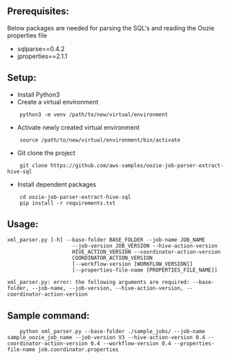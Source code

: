 ## Prerequisites:
Below packages are needed for parsing the SQL's and reading the Oozie properties file

- sqlparse==0.4.2
- jproperties==2.1.1


## Setup:
- Install Python3
- Create a virtual environment 
```shell
	python3 -m venv /path/to/new/virtual/environment
```
- Activate newly created virtual environment
```shell
	source /path/to/new/virtual/environment/bin/activate
```
- Git clone the project
```shell
	git clone https://github.com/aws-samples/oozie-job-parser-extract-hive-sql
```
- Install dependent packages
```shell
	cd oozie-job-parser-extract-hive-sql
	pip install -r requirements.txt
```
## Usage:
```shell
xml_parser.py [-h] --base-folder BASE_FOLDER --job-name JOB_NAME
                     --job-version JOB_VERSION --hive-action-version
                     HIVE_ACTION_VERSION --coordinator-action-version
                     COORDINATOR_ACTION_VERSION
                     [--workflow-version [WORKFLOW_VERSION]]
                     [--properties-file-name [PROPERTIES_FILE_NAME]]

xml_parser.py: error: the following arguments are required: --base-folder, --job-name, --job-version, --hive-action-version, --coordinator-action-version

```

## Sample command:
```shell
	python xml_parser.py --base-folder ./sample_jobs/ --job-name sample_oozie_job_name --job-version V3 --hive-action-version 0.4 --coordinator-action-version 0.4 --workflow-version 0.4 --properties-file-name job.coordinator.properties
```
